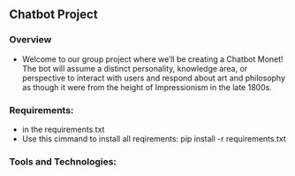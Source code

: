 ## Chatbot Project

### Overview

- Welcome to our group project where we’ll be creating a Chatbot Monet! The bot will assume a distinct personality, knowledge area, or perspective to interact with users and respond about art and philosophy as though it were from the height of Impressionism in the late 1800s.

### Requirements:

- in the requirements.txt
- Use this cimmand to install all reqirements: pip install -r requirements.txt

### Tools and Technologies: 

